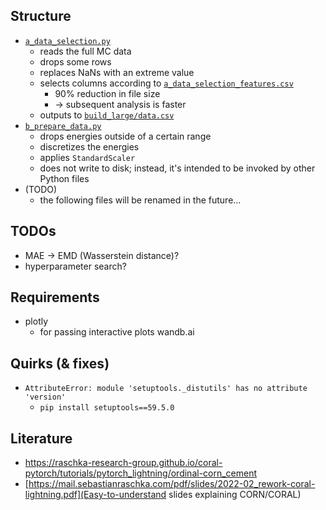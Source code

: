 ## Structure
- [`a_data_selection.py`](a_data_selection.py)
  - reads the full MC data
  - drops some rows
  - replaces NaNs with an extreme value
  - selects columns according to [`a_data_selection_features.csv`](a_data_selection_features.csv)
    - 90% reduction in file size
    - → subsequent analysis is faster
  - outputs to [`build_large/data.csv`](build_large/data.csv)
- [`b_prepare_data.py`](b_prepare_data.py)
  - drops energies outside of a certain range
  - discretizes the energies
  - applies `StandardScaler`
  - does not write to disk; instead, it's intended to be invoked by other Python files
- (TODO)
  - the following files will be renamed in the future…

## TODOs
- MAE → EMD (Wasserstein distance)?
- hyperparameter search?

## Requirements
- plotly
  - for passing interactive plots wandb.ai

## Quirks (& fixes)
- `AttributeError: module 'setuptools._distutils' has no attribute 'version'`
  - `pip install setuptools==59.5.0`

## Literature
- https://raschka-research-group.github.io/coral-pytorch/tutorials/pytorch_lightning/ordinal-corn_cement
- [https://mail.sebastianraschka.com/pdf/slides/2022-02_rework-coral-lightning.pdf](Easy-to-understand slides explaining CORN/CORAL)
